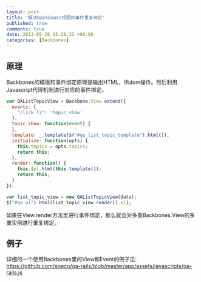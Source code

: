```yaml
---
layout: post
title: '解决Backbones视图的事件重复绑定'
published: true
comments: true
date: 2013-05-28 15:28:32 +08:00
categories: [Backbones]
---
```



原理
-------------------------------------
Backbones的模版和事件绑定原理是输出HTML，供dom操作。然后利用Javascript代理机制进行对应的事件绑定。

```javascript
var QAListTopicView = Backbone.View.extend({
  events: {
    "click li": 'topic_show'
  },
  topic_show: function(event) {
  },
  template: _.template($("#qa_list_topic_template").html()),
  initialize: function(opts) {
    this.topics = opts.topics;
    return this;
  },
  render: function() {
    this.$el.html(this.template());
    return this;
  }
});

var list_topic_view = new QAListTopicView(data);
$("#qa ul").html(list_topic_view.render().el);
```

如果在View.render方法里进行事件绑定，那么就会对多重Backbones.View的多重实例进行重复绑定。

例子
-------------------------------------
详细的一个使用Backbones里的View和Event的例子见: https://github.com/eoecn/qa-rails/blob/master/app/assets/javascripts/qa-rails.js
